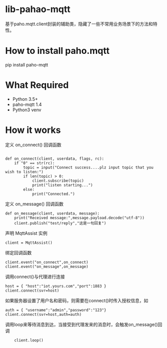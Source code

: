 # lib-pahao-mqtt
基于paho.mqtt.client封装的辅助类，隐藏了一些不常用业务场景下的方法和特性。

# How to install paho.mqtt

pip install paho-mqtt

# What Required

* Python 3.5+
* paho-mqtt 1.4
* Python3 venv

# How it works

定义 on_connect() 回调函数

```  define on_connect()

def on_connect(client, userdata, flags, rc):
    if "0" == str(rc):
        topic = input("Connect success....plz input topic that you wish to listen:")
        if len(topic) > 0:
            client.subscribe(topic)
            print("listen starting...")
        else:
            print("Connected.")
```

定义 on_message() 回调函数 

```
def on_message(client, userdata, message):
    print("Received message:",message.payload.decode("utf-8"))
    client.publish("test/reply","这是一句回复")
```

声明 MqttAssist 实例
```
client = MqttAssist()
```
绑定回调函数 

```
client.event("on_connect",on_connect)
client.event("on_message",on_message)
```
调用connect()与代理进行连接
```
host = { "host":"iot.yours.com","port":1883 }
client.connect(svr=host)
```
如果服务器设置了用户名和密码，则需要在connect()时传入授权信息，如
```
auth = { "username":"admin","password":"123"}
client.connect(svr=host,auth=auth)
```
调用loop来等待消息到达，当接受到代理发来的消息时，会触发on_message()回调
```
    client.loop()
```
